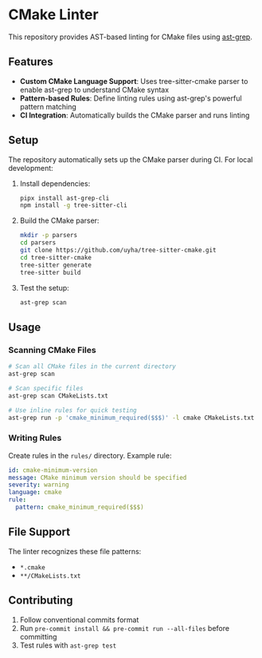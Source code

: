 # CMake Linter

This repository provides AST-based linting for CMake files using [ast-grep](https://ast-grep.github.io/).

## Features

- **Custom CMake Language Support**: Uses tree-sitter-cmake parser to enable ast-grep to understand CMake syntax
- **Pattern-based Rules**: Define linting rules using ast-grep's powerful pattern matching
- **CI Integration**: Automatically builds the CMake parser and runs linting

## Setup

The repository automatically sets up the CMake parser during CI. For local development:

1. Install dependencies:
   ```bash
   pipx install ast-grep-cli
   npm install -g tree-sitter-cli
   ```

2. Build the CMake parser:
   ```bash
   mkdir -p parsers
   cd parsers
   git clone https://github.com/uyha/tree-sitter-cmake.git
   cd tree-sitter-cmake
   tree-sitter generate
   tree-sitter build
   ```

3. Test the setup:
   ```bash
   ast-grep scan
   ```

## Usage

### Scanning CMake Files

```bash
# Scan all CMake files in the current directory
ast-grep scan

# Scan specific files
ast-grep scan CMakeLists.txt

# Use inline rules for quick testing
ast-grep run -p 'cmake_minimum_required($$$)' -l cmake CMakeLists.txt
```

### Writing Rules

Create rules in the `rules/` directory. Example rule:

```yaml
id: cmake-minimum-version
message: CMake minimum version should be specified
severity: warning
language: cmake
rule:
  pattern: cmake_minimum_required($$$)
```

## File Support

The linter recognizes these file patterns:
- `*.cmake`
- `**/CMakeLists.txt`

## Contributing

1. Follow conventional commits format
2. Run `pre-commit install && pre-commit run --all-files` before committing
3. Test rules with `ast-grep test`